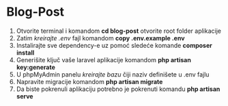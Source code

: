 # Blog-Post

1. Otvorite terminal i komandom **cd blog-post** otvorite root folder aplikacije
2. Zatim _kreirajte .env_ fajl komandom **copy .env.example .env** 
3. Instalirajte sve dependency-e uz pomoć sledeće komande **composer install**
4. Generišite ključ vaše laravel aplikacije komandom **php artisan key:generate**
5. U phpMyAdmin panelu _kreirajte bazu_ čiji naziv definišete u .env fajlu
6. Napravite migracije komandom **php artisan migrate**
7. Da biste pokrenuli aplikaciju potrebno je pokrenuti komandu **php artisan serve**
